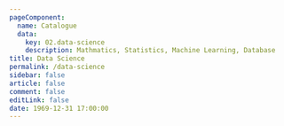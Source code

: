 ```yaml
---
pageComponent: 
  name: Catalogue
  data: 
    key: 02.data-science
    description: Mathmatics, Statistics, Machine Learning, Database
title: Data Science
permalink: /data-science
sidebar: false
article: false
comment: false
editLink: false
date: 1969-12-31 17:00:00
---
```

